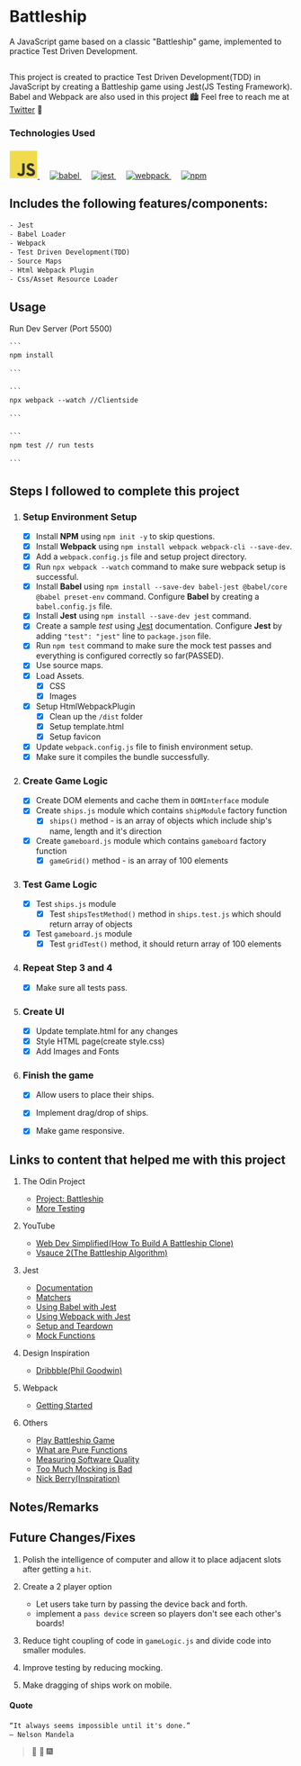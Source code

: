 # Battleship
A JavaScript game based on a classic "Battleship" game, implemented to practice Test Driven Development. 

## <!-- [Live Preview](https://hmjatt.github.io/Battleship/) -->

<!-- ![This is an image]() -->


This project is created to practice Test Driven Development(TDD) in JavaScript by creating a Battleship game using Jest(JS Testing Framework). Babel and Webpack are also used in this project 	:cityscape: Feel free to reach me at [Twitter](https://twitter.com/hmjatt/) :flying_disc:



### Technologies Used

<a href="https://developer.mozilla.org/en-US/docs/Web/JavaScript" target="_blank" rel="noreferrer"> <img src="https://raw.githubusercontent.com/devicons/devicon/master/icons/javascript/javascript-original.svg" alt="javascript" width="50" height="50"/> </a>  &emsp;   <a href="https://babeljs.io/" target="_blank" rel="noreferrer"> <img src="https://upload.wikimedia.org/wikipedia/commons/0/02/Babel_Logo.svg" alt="babel" width="50" height="50"/> </a>  &emsp;   <a href="https://jestjs.io/" target="_blank" rel="noreferrer"> <img src="https://jestjs.io/img/jest.png" alt="jest" width="50" height="50"/> </a>  &emsp;  <a href="https://webpack.js.org/" target="_blank" rel="noreferrer"> <img style="margin-top:40px;" src="https://raw.githubusercontent.com/webpack/media/master/logo/logo-on-dark-bg.svg" alt="webpack" width="120" height="70"/> </a>  &emsp;   <a href="https://www.npmjs.com/" target="_blank" rel="noreferrer"> <img style="margin-top:20px;" src="https://raw.githubusercontent.com/npm/logos/master/npm%20logo/npm-logo-red.svg" alt="npm" width="50" height="50"/> </a>


## Includes the following features/components:

	- Jest
	- Babel Loader
	- Webpack
	- Test Driven Development(TDD)
	- Source Maps
	- Html Webpack Plugin
	- Css/Asset Resource Loader


## Usage

Run Dev Server (Port 5500)

    ```
    npm install

    ```

    ```
    npx webpack --watch //Clientside

    ```

	```
	npm test // run tests

	```

## Steps I followed to complete this project

1. ### Setup Environment Setup
	- [x] Install **NPM** using `npm init -y` to skip questions.
	- [x] Install **Webpack** using `npm install webpack webpack-cli --save-dev`.
	- [x] Add a `webpack.config.js` file and setup project directory.
	- [x] Run `npx webpack --watch` command to make sure webpack setup is successful.
	- [x] Install **Babel** using `npm install --save-dev babel-jest @babel/core @babel preset-env` command. Configure **Babel** by creating a `babel.config.js` file.
	- [x] Install **Jest** using `npm install --save-dev jest` command.
	- [x] Create a sample *test* using [Jest](https://jestjs.io/docs/getting-started) documentation. Configure **Jest** by adding `"test": "jest"` line to `package.json` file.
	- [x] Run `npm test` command to make sure the mock test passes and everything is configured correctly so far(PASSED).
	- [x] Use source maps.
	- [x] Load Assets.
		- [x] CSS
		- [x] Images
	- [x] Setup HtmlWebpackPlugin
		- [x] Clean up the `/dist` folder
		- [x] Setup template.html
		- [x] Setup favicon
	- [x] Update `webpack.config.js` file to finish environment setup.
	- [x] Make sure it compiles the bundle successfully.

2. ### Create Game Logic
	- [x] Create DOM elements and cache them in `DOMInterface` module
	- [x] Create `ships.js` module which contains `shipModule` factory function
		- [x] `ships()` method - is an array of objects which include ship's name, length and it's direction
	- [x] Create `gameboard.js` module which contains `gameboard` factory function
		- [x] `gameGrid()` method - is an array of 100 elements

3. ### Test Game Logic
	- [x] Test `ships.js` module
		- [x] Test `shipsTestMethod()` method in `ships.test.js` which should return array of objects
	- [x] Test `gameboard.js` module
		- [x] Test `gridTest()`	method, it should return array of 100 elements

4. ### Repeat Step 3 and 4
	- [x] Make sure all tests pass.

5. ### Create UI
	- [x] Update template.html for any changes
	- [x] Style HTML page(create style.css)
	- [x] Add Images and Fonts
6. ### Finish the game
	- [x] Allow users to place their ships.
	- [x] Implement drag/drop of ships.
	- [x] Make game responsive.


## Links to content that helped me with this project

1. The Odin Project
	- [Project: Battleship](https://www.theodinproject.com/lessons/node-path-javascript-battleship)
	- [More Testing](https://www.theodinproject.com/lessons/node-path-javascript-more-testing)

2. YouTube
	- [Web Dev Simplified(How To Build A Battleship Clone)](https://www.youtube.com/watch?v=G6JTM-zt-dQ)
	- [Vsauce 2(The Battleship Algorithm)](https://www.youtube.com/watch?v=LbALFZoRrw8)

3. Jest
	- [Documentation](https://jestjs.io/docs/getting-started)
	- [Matchers](https://jestjs.io/docs/using-matchers)
	- [Using Babel with Jest](https://jestjs.io/docs/getting-started#using-babel)
	- [Using Webpack with Jest](https://jestjs.io/docs/webpack)
	- [Setup and Teardown](https://jestjs.io/docs/setup-teardown)
	- [Mock Functions](https://jestjs.io/docs/mock-functions)

4. Design Inspiration
	- [Dribbble(Phil Goodwin)](https://dribbble.com/shots/15367230)

7. Webpack
	- [Getting Started](https://webpack.js.org/guides/getting-started/)

6. Others
	- [Play Battleship Game](https://learnteachcode.org/Battleship-JavaScript/)
	- [What are Pure Functions](https://medium.com/@jamesjefferyuk/javascript-what-are-pure-functions-4d4d5392d49c)
	- [Measuring Software Quality](https://medium.com/javascript-scene/why-i-use-tape-instead-of-mocha-so-should-you-6aa105d8eaf4)
	- [Too Much Mocking is Bad](https://medium.com/javascript-scene/mocking-is-a-code-smell-944a70c90a6a)
	- [Nick Berry(Inspiration)](https://www.datagenetics.com/blog/december32011/)



## Notes/Remarks

## Future Changes/Fixes

1. Polish the intelligence of computer and allow it to place adjacent slots after getting a `hit`.

2. Create a 2 player option
	- Let users take turn by passing the device back and forth.
	- implement a `pass device` screen so players don't see each other's boards!

3. Reduce tight coupling of code in `gameLogic.js` and divide code into smaller modules.

4. Improve testing by reducing mocking.

5. Make dragging of ships work on mobile.


#### Quote

    “It always seems impossible until it's done.”
    — Nelson Mandela
>  	
> :ship: :dart: :fireworks: